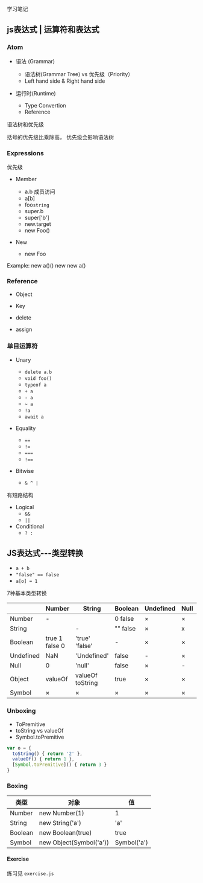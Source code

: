 学习笔记

## js表达式 | 运算符和表达式

### Atom

- 语法 (Grammar)
  - 语法树(Grammar Tree) vs 优先级（Priority）
  - Left hand side & Right hand side

- 运行时(Runtime)
  - Type Convertion
  - Reference

语法树和优先级

括号的优先级比乘除高，
优先级会影响语法树

### Expressions

优先级
- Member
  - a.b
    成员访问
  - a[b]
  - foo`string`
  - super.b
  - super['b']
  - new.target
  - new Foo()

- New
  - new Foo

Example:
new a()()
new new a()

### Reference

- Object
- Key

- delete
- assign

### 单目运算符

- Unary
  - `delete a.b`
  - `void foo()`
  - `typeof a`
  - `+ a`
  - `- a`
  - `~ a`
  - `!a`
  - `await a`

- Equality
  - `==`
  - `!=`
  - `===`
  - `!==`

- Bitwise
  - `& ^ |`

有短路结构

- Logical
  - `&&`
  - `||`
- Conditional
  - ` ? : `

## JS表达式---类型转换

- `a + b`
- `"false" == false`
- `a[o] = 1`

7种基本类型转换

|          | Number | String | Boolean | Undefined | Null | Object | Symbol |
|  ----    |  ----  |  ----  |  ----   |  -----    |  --- | ---    |    --- |
| Number   | -      |        | 0 false | ×         | ×    | Boxing | ×      |
| String   |        | -      | "" false| ×         | x    | Boxing | ×      |
| Boolean  | true 1 <br/> false 0 | 'true'<br/>'false' | - | × | × | Boxing | × |
| Undefined| NaN | 'Undefined' | false | - | × | × | × |
| Null | 0 | 'null' | false | × | - | × | × |
| Object | valueOf | valueOf<br /> toString | true | × | × | - | × |
| Symbol | × | × | × | × | × | Boxing | - |

### Unboxing

- ToPremitive
- toString vs valueOf
- Symbol.toPremitive

```js
var o = {
  toString() { return '2' },
  valueOf() { return 1 },
  [Symbol.toPremitive]() { return 3 }
}
```

### Boxing

| 类型 | 对象 | 值 |
| - | - | - |
| Number | new Number(1) | 1 |
| String | new String('a') | 'a' |
| Boolean | new Boolean(true) | true |
| Symbol | new Object(Symbol('a')) | Symbol('a') |

#### Exercise

练习见  `exercise.js`

## 
